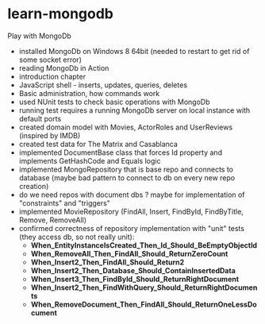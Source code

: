 learn-mongodb
=============

Play with MongoDb

* installed MongoDb on Windows 8 64bit (needed to restart to get rid of some socket error)
* reading MongoDb in Action
* introduction chapter
* JavaScript shell - inserts, updates, queries, deletes
* Basic administration, how commands work
* used NUnit tests to check basic operations with MongoDb
* running test requires a running MongoDb server on local instance with default ports
* created domain model with Movies, ActorRoles and UserReviews (inspired by IMDB)
* created test data for The Matrix and Casablanca
* implemented DocumentBase class that forces Id property and implements GetHashCode and Equals logic
* implemented MongoRepository that is base repo and connects to database (maybe bad pattern to connect to db on every new repo creation)
* do we need repos with document dbs ? maybe for implementation of "constraints" and "triggers"
* implemented MovieRepository (FindAll, Insert, FindById, FindByTitle, Remove, RemoveAll)
* confirmed correctness of repository implementation with "unit" tests (they access db, so not really unit):
    * **When_EntityInstanceIsCreated_Then_Id_Should_BeEmptyObjectId**
    * **When_RemoveAll_Then_FindAll_Should_ReturnZeroCount**
    * **When_Insert2_Then_FindAll_Should_Return2**
    * **When_Insert2_Then_Database_Should_ContainInsertedData**
    * **When_Insert3_Then_FindById_Should_ReturnRightDocument**
    * **When_Insert2_Then_FindWithQuery_Should_ReturnRightDocuments**
    * **When_RemoveDocument_Then_FindAll_Should_ReturnOneLessDocument**
